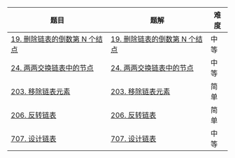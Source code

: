 | 题目                                                         | 题解                                                         | 难度 |
| ------------------------------------------------------------ | ------------------------------------------------------------ | ---- |
| [19. 删除链表的倒数第 N 个结点](https://leetcode.cn/problems/remove-nth-node-from-end-of-list/) | [19. 删除链表的倒数第 N 个结点](https://github.com/Hipopaaaaa/MyLeetcode/blob/main/question/11-20/19.%20%E5%88%A0%E9%99%A4%E9%93%BE%E8%A1%A8%E7%9A%84%E5%80%92%E6%95%B0%E7%AC%AC%20N%20%E4%B8%AA%E7%BB%93%E7%82%B9.md) | 中等 |
| [24. 两两交换链表中的节点](https://leetcode.cn/problems/swap-nodes-in-pairs/description/) | [24. 两两交换链表中的节点](https://github.com/Hipopaaaaa/MyLeetcode/blob/main/question/21-30/24.%20%E4%B8%A4%E4%B8%A4%E4%BA%A4%E6%8D%A2%E9%93%BE%E8%A1%A8%E4%B8%AD%E7%9A%84%E8%8A%82%E7%82%B9.md) | 中等 |
| [203. 移除链表元素](https://leetcode.cn/problems/remove-linked-list-elements/) | [203. 移除链表元素](https://github.com/Hipopaaaaa/MyLeetcode/blob/main/question/201-210/203.%20%E7%A7%BB%E9%99%A4%E9%93%BE%E8%A1%A8%E5%85%83%E7%B4%A0.md) | 简单 |
| [206. 反转链表](https://leetcode.cn/problems/reverse-linked-list/description/) | [206. 反转链表](https://github.com/Hipopaaaaa/MyLeetcode/blob/main/question/201-210/206.%20%E5%8F%8D%E8%BD%AC%E9%93%BE%E8%A1%A8.md) | 简单 |
| [707. 设计链表](https://leetcode.cn/problems/design-linked-list/) | [707. 设计链表](https://github.com/Hipopaaaaa/MyLeetcode/blob/main/question/701-710/707.%20%E8%AE%BE%E8%AE%A1%E9%93%BE%E8%A1%A8.md) | 中等 |